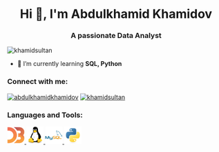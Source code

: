 <h1 align="center">Hi 👋, I'm Abdulkhamid Khamidov</h1>
<h3 align="center">A passionate Data Analyst</h3>

<p align="left"> <img src="https://komarev.com/ghpvc/?username=khamidsultan&label=Profile%20views&color=0e75b6&style=flat" alt="khamidsultan" /> </p>

- 🌱 I’m currently learning **SQL, Python**

<h3 align="left">Connect with me:</h3>
<p align="left">
<a href="https://linkedin.com/in/abdulkhamidkhamidov" target="blank"><img align="center" src="https://raw.githubusercontent.com/rahuldkjain/github-profile-readme-generator/master/src/images/icons/Social/linked-in-alt.svg" alt="abdulkhamidkhamidov" height="30" width="40" /></a>
<a href="https://www.hackerrank.com/khamidsultan" target="blank"><img align="center" src="https://raw.githubusercontent.com/rahuldkjain/github-profile-readme-generator/master/src/images/icons/Social/hackerrank.svg" alt="khamidsultan" height="30" width="40" /></a>
</p>

<h3 align="left">Languages and Tools:</h3>
<p align="left"> <a href="https://d3js.org/" target="_blank" rel="noreferrer"> <img src="https://raw.githubusercontent.com/devicons/devicon/master/icons/d3js/d3js-original.svg" alt="d3js" width="40" height="40"/> </a> <a href="https://www.linux.org/" target="_blank" rel="noreferrer"> <img src="https://raw.githubusercontent.com/devicons/devicon/master/icons/linux/linux-original.svg" alt="linux" width="40" height="40"/> </a> <a href="https://www.mysql.com/" target="_blank" rel="noreferrer"> <img src="https://raw.githubusercontent.com/devicons/devicon/master/icons/mysql/mysql-original-wordmark.svg" alt="mysql" width="40" height="40"/> </a> <a href="https://www.python.org" target="_blank" rel="noreferrer"> <img src="https://raw.githubusercontent.com/devicons/devicon/master/icons/python/python-original.svg" alt="python" width="40" height="40"/> </a> </p>

